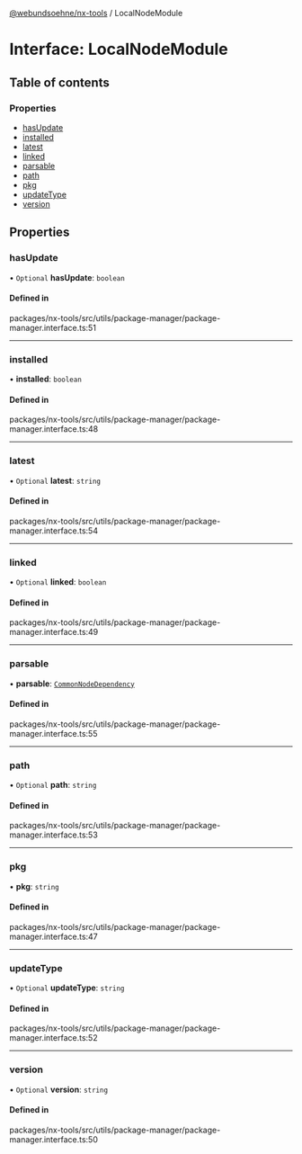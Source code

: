 [@webundsoehne/nx-tools](../README.md) / LocalNodeModule

# Interface: LocalNodeModule

## Table of contents

### Properties

- [hasUpdate](LocalNodeModule.md#hasupdate)
- [installed](LocalNodeModule.md#installed)
- [latest](LocalNodeModule.md#latest)
- [linked](LocalNodeModule.md#linked)
- [parsable](LocalNodeModule.md#parsable)
- [path](LocalNodeModule.md#path)
- [pkg](LocalNodeModule.md#pkg)
- [updateType](LocalNodeModule.md#updatetype)
- [version](LocalNodeModule.md#version)

## Properties

### hasUpdate

• `Optional` **hasUpdate**: `boolean`

#### Defined in

packages/nx-tools/src/utils/package-manager/package-manager.interface.ts:51

---

### installed

• **installed**: `boolean`

#### Defined in

packages/nx-tools/src/utils/package-manager/package-manager.interface.ts:48

---

### latest

• `Optional` **latest**: `string`

#### Defined in

packages/nx-tools/src/utils/package-manager/package-manager.interface.ts:54

---

### linked

• `Optional` **linked**: `boolean`

#### Defined in

packages/nx-tools/src/utils/package-manager/package-manager.interface.ts:49

---

### parsable

• **parsable**: [`CommonNodeDependency`](CommonNodeDependency.md)

#### Defined in

packages/nx-tools/src/utils/package-manager/package-manager.interface.ts:55

---

### path

• `Optional` **path**: `string`

#### Defined in

packages/nx-tools/src/utils/package-manager/package-manager.interface.ts:53

---

### pkg

• **pkg**: `string`

#### Defined in

packages/nx-tools/src/utils/package-manager/package-manager.interface.ts:47

---

### updateType

• `Optional` **updateType**: `string`

#### Defined in

packages/nx-tools/src/utils/package-manager/package-manager.interface.ts:52

---

### version

• `Optional` **version**: `string`

#### Defined in

packages/nx-tools/src/utils/package-manager/package-manager.interface.ts:50
